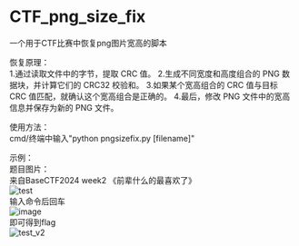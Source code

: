 # CTF_png_size_fix
一个用于CTF比赛中恢复png图片宽高的脚本

恢复原理：
</br>
1.通过读取文件中的字节，提取 CRC 值。
2.生成不同宽度和高度组合的 PNG 数据块，并计算它们的 CRC32 校验和。
3.如果某个宽高组合的 CRC 值与目标 CRC 值匹配，就确认这个宽高组合是正确的。
4.最后，修改 PNG 文件中的宽高信息并保存为新的 PNG 文件。

使用方法：</br>
cmd/终端中输入"python pngsizefix.py [filename]"

示例：<br>
题目图片：<br> 来自BaseCTF2024 week2 《前辈什么的最喜欢了》
<br>
![test](https://github.com/user-attachments/assets/cdeea8da-5ac1-459c-a56b-93acede3af8d)
<br>
输入命令后回车<br>
![image](https://github.com/user-attachments/assets/615e03a8-28e3-4855-8fdf-0182c9ff7a27)
<br>
即可得到flag<br>
![test_v2](https://github.com/user-attachments/assets/b4f3bd47-166b-4c53-9438-bbac7009a18b)
